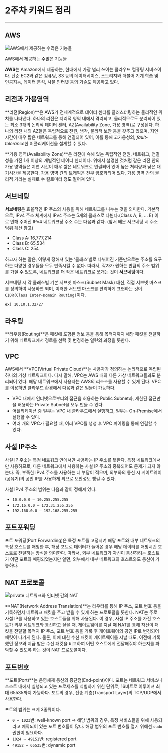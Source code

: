 # 2주차 키워드 정리

---

## AWS

![AWS에서 제공하는 수많은 기능들](https://github.com/SSUMC-6th/Spring_Boot_A/assets/67828333/b29d2dc3-3702-4907-9662-13fa6a05a049)

AWS에서 제공하는 수많은 기능들

**AWS**는 Amazon에서 제공하는, 현대에서 가장 널리 쓰이는 클라우드 컴퓨팅 서비스이다. 단순 EC2와 같은 컴퓨팅, S3 등의 데이터베이스, 스토리지와 더불어 
기계 학습 및 인공지능, 데이터 분석, 사물 인터넷 등의 기술도 제공하고 있다.

## 리전과 가용영역

**리전(Region)**은 AWS가 전세계적으로 데이터 센터를 클러스터링하는 물리적인 위치를 나타낸다. 하나의 리전은 지리적 영역 내에서 격리되고, 물리적으로도 분리되어 있는 최소 3개의 논리적 데이터 센터, AZ(Availability Zone, 가용 영역)로 구성된다.
하나의 리전 내의 AZ들은 독립적으로 전원, 냉각, 물리적 보안 등을 갖추고 있으며, 지연 시간이 매우 짧은  네트워크를 통해 연결되어 있어, 이를 통해 고가용성의, *fault-tolerance*한 어플리케이션을 설계할 수 있다.

**가용 영역(Availability Zone)**은 리전에 속해 있는 독립적인 전원, 네트워크, 연결성을 가진 1개 이상의 개별적인 데이터 센터이다. 위에서 설명한 것처럼 같은 리전 안의 가용 영역들은 지연 시간이 매우 짧은 네트워크로 연결되어 있어 높은 처리량과 낮은 대기시간을 제공한다. 가용 영역 간의 트래픽은 전부 암호화되어 있다.
가용 영역 간의 물리적 거리는 실제로 수 킬로미터 정도 떨어져 있다.

## 서브네팅

**서브네팅**은 효율적인 IP 주소의 사용을 위해 네트워크를 나누는 것을 의미한다. 기본적으로, IPv4 주소 체계에서 IPv4 주소는 5개의 클래스로 나뉜다.(Class A, B, … E) 이로 인해 주어진 IPv4 네트워크당 주소 수는 다음과 같다. (앞서 배운 서브네팅 시 주소 범위 계산 참고)

- Class A: 16,777,214
- Class B: 65,534
- Class C: 254

하고자 하는 말은, 이렇게 정해져 있는 ‘클래스’별로 나뉘어진 기준만으로는 주소를 요구하는 다양한 경우들을 모두 만족시킬 수 없다.
따라서, 각자가 원하는 만큼의 주소 범위를 가질 수 있도록, 네트워크를 더 작은 네트워크로 쪼개는 것이 **서브네팅**이다.

서브네팅 시 각 클래스별 기본 서브넷 마스크(Subnet Mask) 대신, 직접 서브넷 마스크를 정의하여 사용하면 되며, 이러한 서브넷 마스크를 
편리하게 표현하는 것이 `CIDR(Class Inter-Domain Routing)`이다.

`ex) 10.10.1.32/27`

## 라우팅

**라우팅(Routing)**은 패킷에 포함된 정보 등을 통해 목적지까지 해당 패킷을 전달하기 위해 네트워크에서 경로를 선택 및 변경하는 일련의 과정을 뜻한다.

## VPC
AWS에서 **VPC(Virtual Private Cloud)**는 사용자가 정의하는 논리적으로 독립된 하나의 가상 네트워크이다. 다시 말해, VPC는 AWS 내의 다른 가상 네트워크들과도 분리되어 있다. 해당 네트워크에서 사용자는 AWS의 리소스를 사용할 수 있게 된다.
VPC를 이용하면 클라우드 환경에서 다음과 같은 일들이 가능하다.

- VPC 내에서 인터넷으로부터의 접근을 허용하는 Public Subnet과, 제한된 접근만을 허용하는 Private Subnet을 모두 만들 수 있다.
- 어플리케이션 중 일부는 VPC 내 클라우드에서 실행하고, 일부는 On-Premise에서 실행할 수 있다.
- 여러 개의 VPC가 필요할 때, 여러 VPC를 생성 후 VPC 피어링을 통해 연결할 수 있다.

## 사설 IP주소

사설 IP 주소는 특정 네트워크 안에서만 사용하는 IP 주소를 뜻한다. 특정 네트워크에서만 사용하므로, 다른 네트워크에서 사용하는 사설 IP 주소와 중복되어도 문제가 되지 않는다. 즉, 부족한 IPv4 주소를 사용하는 데 부담이 적으며, 외부와의 통신 시 게이트웨이(공유기)의 공인 IP를 사용하게 되므로 보안성도 챙길 수 있다.

사설 IPv4 주소의 범위는 다음과 같이 정해져 있다.

- `10.0.0.0 – 10.255.255.255`
- `172.16.0.0 – 172.31.255.255`
- `192.168.0.0 – 192.168.255.255`

## 포트포워딩
포트 포워딩(Port Forwarding)은 특정 포트를 고정시켜 해당 포트와 내부 네트워크의 특정 호스트를 매핑한 후, 해당 포트로 데이터가 들어온 경우 
해당 데이터를 매핑시킨 호스트로 전달하는 방식을 의미한다. 따라서,  외부 네트워크가 자신이 통신하려는 호스트가 어떤 포트와 매핑되었는지만 알면, 
외부에서 내부 네트워크의 호스트와도 통신이 가능하다.

## NAT 프로토콜

![private 네트워크와 인터넷 간의 NAT](https://github.com/SSUMC-6th/Spring_Boot_A/assets/67828333/d5bff9ed-b1e5-441f-a18b-65b7d4d70ddb)

**NAT(Network Address Translation)**는 라우터를 통해 IP 주소, 포트 번호 등을 기록하면서 네트워크 패킷을 주고 받을 수 있게 
하는 프로토콜을 뜻한다. NAT는 주로 사설 IP를 사용하고 있는 호스트들을 위해 사용된다. 이 경우, 사설 IP 주소를 가진 호스트가 외부 네트워크와 
통신하고 싶을 때, 게이트웨이를 지날 때 NAT를 통해 자신이 패킷을 전달할 목적지 IP 주소, 포트 번호 등을 기록 후 게이트웨이의 공인 IP로 변경되어 
패킷이 나가게 된다. 물론, 이에 대한 수신 패킷이 게이트웨이를 지날 때도, 이전에 기록했던 정보와 지금 받은 수신 패킷을 비교하여 어떤 호스트에게 
전달해줘야 하는지를 파악할 수 있도록 하는 것이 NAT 프로토콜이다.

## 포트번호
**포트(Port)**는 운영체제 통신의 종단점(End-point)이다. 포트는 네트워크 서비스나 호스트 내에서 실행되고 있는 프로세스를 식별하기 위한 단위로, 
16비트로 이루어져 최대 65535까지 가능하다. 포트의 경우, 전송 계층(Transport Layer)의 TCP/UDP에서 사용한다.

포트의 범위는 크게 3종류이다.
- `0 ~ 1023`번: well-known port ⇒ 해당 범위의 경우, 특정 서비스들을 위해 사용되라고 예약되어 있는 포트 번호들이 많다. 
해당 범위의 포트 번호를 열기 위해선 `sudo` 권한이 필요하다.
- `1024 ~ 49151`번: registered port
- `49152 ~ 65535`번: dynamic port